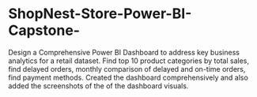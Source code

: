 # ShopNest-Store-Power-BI-Capstone-
Design a Comprehensive Power BI Dashboard to address key business analytics for a retail dataset. Find top 10 product categories by total sales, find delayed orders, monthly comparison of delayed and on-time orders, find payment methods. Created the dashboard comprehensively and also added the screenshots of the of the dashboard visuals.
